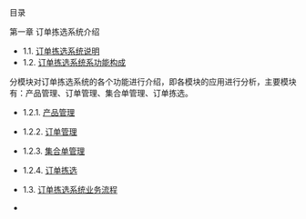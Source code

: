 目录

 第一章 订单拣选系统介绍
 -  1.1. [订单拣选系统说明](1.1.markdown)
 -  1.2. [订单拣选系统系功能构成](1.2.markdown)
 
   分模块对订单拣选系统的各个功能进行介绍，即各模块的应用进行分析，主要模块有：产品管理、订单管理、集合单管理、订单拣选。
   - 1.2.1. [产品管理](1.2.1.markdown)
  - 1.2.2. [订单管理](1.2.2.markdown)
  - 1.2.3. [集合单管理](1.2.3.markdown)
  - 1.2.4. [订单拣选](1.2.4.markdown) 

 - 1.3. [订单拣选系统业务流程](1.3.markdown)
  

-
  




